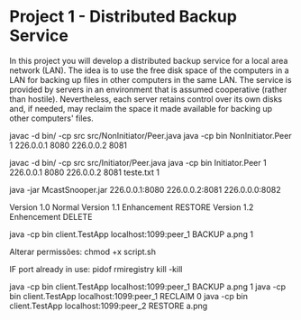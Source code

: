 # Project 1 - Distributed Backup Service

In this project you will develop a distributed backup service for a local area network (LAN). The idea is to use the free disk space of the computers in a LAN for backing up files in other computers in the same LAN. The service is provided by servers in an environment that is assumed cooperative (rather than hostile). Nevertheless, each server retains control over its own disks and, if needed, may reclaim the space it made available for backing up other computers' files.

javac -d bin/ -cp src src/NonInitiator/Peer.java
java -cp bin NonInitiator.Peer 1 226.0.0.1 8080 226.0.0.2 8081

javac -d bin/ -cp src src/Initiator/Peer.java
java -cp bin Initiator.Peer 1 226.0.0.1 8080 226.0.0.2 8081 teste.txt 1

java -jar McastSnooper.jar 226.0.0.1:8080 226.0.0.2:8081 226.0.0.0:8082


Version 1.0 Normal
Version 1.1 Enhancement RESTORE
Version 1.2 Enhencement DELETE

java -cp bin client.TestApp localhost:1099:peer_1 BACKUP a.png 1

Alterar permissões:
chmod +x script.sh

IF port already in use:
pidof rmiregistry
kill -kill <PID>

java -cp bin client.TestApp localhost:1099:peer_1 BACKUP a.png 1
java -cp bin client.TestApp localhost:1099:peer_1 RECLAIM 0
java -cp bin client.TestApp localhost:1099:peer_2 RESTORE a.png